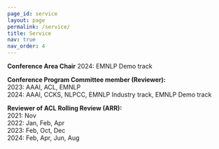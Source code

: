 ```yaml
---
page_id: service
layout: page
permalink: /service/
title: Service
nav: true
nav_order: 4
---
```


**Conference Area Chair**
2024: EMNLP Demo track

**Conference Program Committee member (Reviewer):**  
2023: AAAI, ACL, EMNLP  
2024: AAAI, CCKS, NLPCC, EMNLP Industry track, EMNLP Demo track

**Reviewer of ACL Rolling Review (ARR):**  
2021: Nov  
2022: Jan, Feb, Apr  
2023: Feb, Oct, Dec  
2024: Feb, Apr, Jun, Aug
